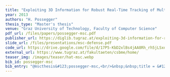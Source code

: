 ```yaml
---
title: "Exploiting 3D Information for Robust Real-Time Tracking of Multiple Objects in Complex Scenarios"
year: 2013
authors: "H. Possegger"
thesis_type: "Master's thesis"
venue: "Graz University of Technology, Faculty of Computer Science"
pdf_url: /files/papers/possegger-msc.pdf
publisher_url: https://diglib.tugraz.at/exploiting-3d-information-for-robust-real-time-tracking-of-multiple-objects-in-complex-scenarios-2013
slide_url: /files/presentations/msc-defense.pdf
code_url: https://drive.google.com/file/d/17P5-KbD2xlBs4jAA8Rh_rh5jLSxdKcUp/view?usp=sharing
external_url: https://www.tugraz.at/fakultaeten/csbme/home/
teaser_img: /images/teaser/hat-msc.webp
bib_id: possegger-msc
bib_entry: "@mscthesis&#123;possegger-msc,<br/>&nbsp;&nbsp;title = &#123;Exploiting 3D Information for Robust Real-Time Tracking of Multiple Objects in Complex Scenarios&#125;,<br/>&nbsp;&nbsp;author = &#123;H. Possegger&#125;,<br/>&nbsp;&nbsp;school = &#123;Graz University of Technology, Faculty of Computer Science&#125;,<br/>&nbsp;&nbsp;year = &#123;2013&#125;<br/>&#125;"
---
```

